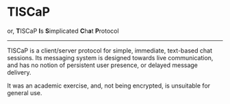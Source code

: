 # TISCaP

or, **T**ISCaP **I**s **S**implicated **C**h**a**t **P**rotocol

---

TISCaP is a client/server protocol for simple, immediate, text-based chat sessions. Its messaging system is designed towards live communication, and has no notion of persistent user presence, or delayed message delivery.

It was an academic exercise, and, not being encrypted, is unsuitable for general use.
